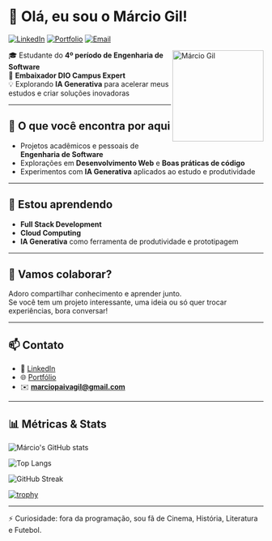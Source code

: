 # 👋 Olá, eu sou o Márcio Gil!

[![LinkedIn](https://img.shields.io/badge/LinkedIn-Profile-blue?logo=linkedin)](https://linkedin.com/in/márcio-gil-1b7669309)
[![Portfolio](https://img.shields.io/badge/Portfolio-Site-green?logo=github)](https://marciogil.github.io/meu-portfolio_profissional/)
[![Email](https://img.shields.io/badge/Email-marciopaivagil@gmail.com-red?logo=gmail)](mailto:marciopaivagil@gmail.com)

<img align="right" alt="Márcio Gil" width="180" src="https://avatars.githubusercontent.com/u/172930068?s=400&u=f125106ed625b4fc5dd1804c45c047cf739e7a76&v=4" />

🎓 Estudante do **4º período de Engenharia de Software**  
🚀 **Embaixador DIO Campus Expert**  
💡 Explorando **IA Generativa** para acelerar meus estudos e criar soluções inovadoras  

---

## 🔭 O que você encontra por aqui
- Projetos acadêmicos e pessoais de **Engenharia de Software**  
- Explorações em **Desenvolvimento Web** e **Boas práticas de código**  
- Experimentos com **IA Generativa** aplicados ao estudo e produtividade  

---

## 🌱 Estou aprendendo
- **Full Stack Development**  
- **Cloud Computing**  
- **IA Generativa** como ferramenta de produtividade e prototipagem  

---

## 👯 Vamos colaborar?
Adoro compartilhar conhecimento e aprender junto.  
Se você tem um projeto interessante, uma ideia ou só quer trocar experiências, bora conversar!  

---

## 📫 Contato
- 💼 [LinkedIn](https://linkedin.com/in/márcio-gil-1b7669309)  
- 🌐 [Portfólio](https://marciogil.github.io/meu-portfolio_profissional/)  
- ✉️ **marciopaivagil@gmail.com**  

---

## 📊 Métricas & Stats

![Márcio's GitHub stats](https://github-readme-stats.vercel.app/api?username=marciogil&show_icons=true&theme=tokyonight)

![Top Langs](https://github-readme-stats.vercel.app/api/top-langs/?username=marciogil&layout=compact&theme=tokyonight)

![GitHub Streak](https://github-readme-streak-stats.herokuapp.com/?user=marciogil&theme=tokyonight)

[![trophy](https://github-profile-trophy.vercel.app/?username=marciogil&theme=tokyonight)](https://github.com/ryo-ma/github-profile-trophy)

---

⚡ Curiosidade: fora da programação, sou fã de Cinema, História, Literatura e Futebol.
